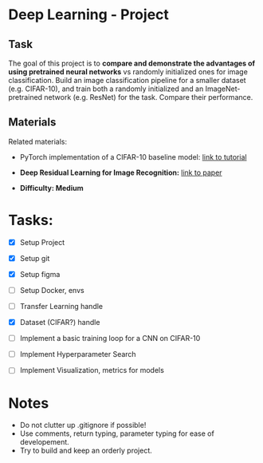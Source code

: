 # Deep Learning - Project

## Task
The goal of this project is to **compare and demonstrate the advantages of using pretrained neural networks** vs randomly initialized ones for image classification. Build an image classification pipeline for a smaller dataset (e.g. CIFAR-10), and train both a randomly initialized and an ImageNet-pretrained network (e.g. ResNet) for the task. Compare their performance.

## Materials
Related materials:
* PyTorch implementation of a CIFAR-10 baseline model: [link to tutorial](https://lightning.ai/docs/pytorch/stable/notebooks/lightning_examples/cifar10-baseline.html)
* **Deep Residual Learning for Image Recognition:** [link to paper](https://arxiv.org/abs/1512.03385)

* **Difficulty: Medium**

# Tasks:
- [x] Setup Project
- [x] Setup git
- [x] Setup figma
- [ ] Setup Docker, envs

- [ ] Transfer Learning handle
- [x] Dataset (CIFAR?) handle

- [ ] Implement a basic training loop for a CNN on CIFAR-10
- [ ] Implement Hyperparameter Search
- [ ] Implement Visualization, metrics for models

# Notes
* Do not clutter up .gitignore if possible!
* Use comments, return typing, parameter typing for ease of developement.
* Try to build and keep an orderly project.
